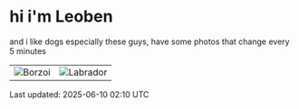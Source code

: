 # hi i'm Leoben

and i like dogs especially these guys, have some photos that change every 5 minutes 

|  |  |
|--------|----------|
| ![Borzoi](https://random-dog-vercel.vercel.app/api/random-borzoi?v=1749521447) | ![Labrador](https://random-dog-vercel.vercel.app/api/random-labrador?v=1749521447) |

Last updated: 2025-06-10 02:10 UTC
